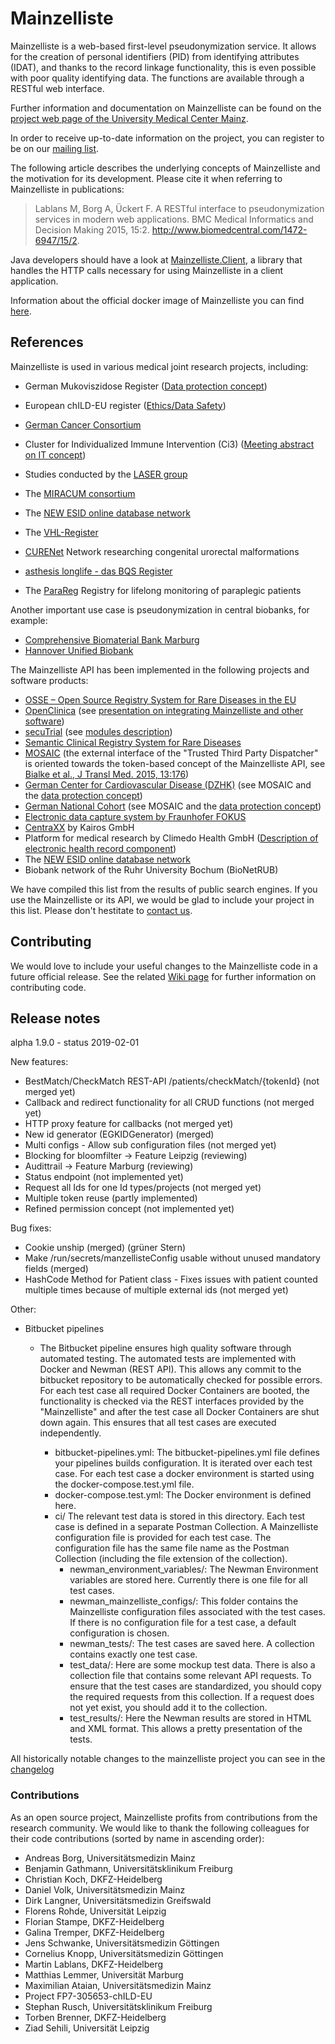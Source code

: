 # Mainzelliste

Mainzelliste is a web-based first-level pseudonymization service. It allows for the creation of personal identifiers (PID) from identifying attributes (IDAT), and thanks to the record linkage functionality, this is even possible with poor quality identifying data. The functions are available through a RESTful web interface.

Further information and documentation on Mainzelliste can be found on the [project web page of the University Medical Center Mainz](http://www.unimedizin-mainz.de/imbei/informatik/ag-verbundforschung/mainzelliste.html?L=1).

In order to receive up-to-date information on the project, you can register to be on our [mailing list](https://lists.uni-mainz.de/sympa/subscribe/mainzelliste).

The following article describes the underlying concepts of Mainzelliste and the motivation for its development. Please cite it when referring to Mainzelliste in publications:

> Lablans M, Borg A, Ückert F. A RESTful interface to pseudonymization services in modern web applications. BMC Medical Informatics and Decision Making 2015, 15:2. <http://www.biomedcentral.com/1472-6947/15/2>.

Java developers should have a look at [Mainzelliste.Client](https://bitbucket.org/medinfo_mainz/mainzelliste.client), a library that handles the HTTP calls necessary for using Mainzelliste in a client application.

Information about the official docker image of Mainzelliste you can find [here](./docker.md). 

## References

Mainzelliste is used in various medical joint research projects, including:

- German Mukoviszidose Register ([Data protection concept](https://www.muko.info/fileadmin/user_upload/angebote/qualitaetsmanagement/register/datenschutzkonzept.pdf))
- European chILD-EU register ([Ethics/Data Safety](http://www.klinikum.uni-muenchen.de/Child-EU/en/child-eu-register/register/ethics_data_safety/index.html))
- [German Cancer Consortium](https://ccp-it.dktk.dkfz.de/)
- Cluster for Individualized Immune Intervention (Ci3) ([Meeting abstract on IT concept](http://www.egms.de/static/de/meetings/gmds2014/14gmds106.shtml))
- Studies conducted by the [LASER group](http://www.la-ser.com/)
- The [MIRACUM consortium](http://www.miracum.org/miracolix-tools)

- The [NEW ESID online database network](https://academic.oup.com/bioinformatics/advance-article/doi/10.1093/bioinformatics/btz525/5526873)
- The [VHL-Register](https://vhl-register.org/files/VHL-Vorgehensweise.pdf)
- [CURENet](https://cure-net.de/index.php/de/aktuelles) Network researching congenital urorectal malformations
- [asthesis longlife - das BQS Register](https://www.bqs.de/leistungen/wissenschaftliche-register/18-leistungen/47-register-basis-modul-asthesis)
- The [ParaReg](https://www.dmgp-kongress.de/fileadmin/congress/media/dmgp2019/druckelemente/DMGP2019_Abstractband.pdf) Registry for lifelong monitoring of paraplegic patients

Another important use case is pseudonymization in central biobanks, for example:

- [Comprehensive Biomaterial Bank Marburg](http://www.cbbmr.de/informationen-allgemein/allgemeines.html)
- [Hannover Unified Biobank](http://www.pg-ss.imi.uni-erlangen.de/SiteCollectionDocuments/Hannover_HUB_IT_Kersting.pdf)

The Mainzelliste API has been implemented in the following projects and software products:

- [OSSE – Open Source Registry System for Rare Diseases in the EU](http://osse-register.de)
- [OpenClinica](https://openclinica.com/) (see [presentation on integrating Mainzelliste and other software](https://community.openclinica.com/sites/fileuploads/akaza/cms-community/Tomas%20Skripcak%20-%20Lessons%20learned.pdf))
- [secuTrial](http://secutrial.com) (see [modules description](http://www.secutrial.com/module/))
- [Semantic Clinical Registry System for Rare Diseases](http://aksw.org/Projects/SCRS.html)
- [MOSAIC](https://mosaic-greifswald.de/) (the external interface of the "Trusted Third Party Dispatcher" is oriented towards the token-based concept of the Mainzelliste API, see [Bialke et al., J Transl Med. 2015, 13:176](http://www.translational-medicine.com/content/13/1/176))
- [German Center for Cardiovascular Disease (DZHK)](https://dzhk.de) (see MOSAIC and the [data protection concept](https://dzhk.de/fileadmin/user_upload/Datenschutzkonzept_des_DZHK.pdf))
- [German National Cohort](https://nako.de) (see MOSAIC and the [data protection concept](http://nationale-kohorte.de/wp-content/uploads/2015/07/Treuhandstellenkonzept.pdf))
- [Electronic data capture system by Fraunhofer FOKUS](https://cdn3.scrivito.com/fokus/57a537e2ec27cb7b/0a3a0655dcc079f58890e39dbdca4781/E-HEALTH_Standards_PB_03-2015_v03.pdf)
- [CentraXX](http://www.kairos.de/produkte/centraxx/) by Kairos GmbH 
- Platform for medical research by Climedo Health GmbH ([Description of electronic health record component](https://www.climedo.de/digitale-probandenakte/))
- The [NEW ESID online database network](https://academic.oup.com/bioinformatics/advance-article/doi/10.1093/bioinformatics/btz525/5526873)
- Biobank network of the Ruhr University Bochum (BioNetRUB)

We have compiled this list from the results of public search engines. If you use the Mainzelliste or its API, we would be glad to include your project in this list. Please don't hestitate to [contact us](mailto:info@mainzelliste.de).

## Contributing

We would love to include your useful changes to the Mainzelliste code in a future official release. See the related [Wiki page](https://bitbucket.org/medicalinformatics/mainzelliste/wiki/Contributing) for further information on contributing code.

## Release notes

alpha 1.9.0 - status 2019-02-01

New features:

- BestMatch/CheckMatch REST-API /patients/checkMatch/{tokenId} (not merged yet) 
- Callback and redirect functionality for all CRUD functions (not merged yet) 
- HTTP proxy feature for callbacks (not merged yet) 
- New id generator (EGKIDGenerator) (merged) 
- Multi configs - Allow sub configuration files (not merged yet) 
- Blocking for bloomfilter → Feature Leipzig (reviewing) 
- Audittrail → Feature Marburg (reviewing)
- Status endpoint (not implemented yet) 
- Request all Ids for one Id types/projects (not merged yet) 
- Multiple token reuse (partly implemented)
- Refined permission concept (not implemented yet)

Bug fixes:

- Cookie unship (merged) (grüner Stern)
- Make /run/secrets/manzellisteConfig usable without unused mandatory fields (merged)
- HashCode Method for Patient class - Fixes issues with patient counted multiple times because of multiple external ids (not merged yet)


Other:

- Bitbucket pipelines

  - The Bitbucket pipeline ensures high quality software through automated testing. The automated tests are implemented with Docker and Newman (REST API). This allows any commit to the bitbucket repository to be automatically checked for possible errors. For each test case all required Docker Containers are booted, the functionality is checked via the REST interfaces provided by the "Mainzelliste" and after the test case all Docker Containers are shut down again. This ensures that all test cases are executed independently.

    - bitbucket-pipelines.yml: The bitbucket-pipelines.yml file defines your pipelines builds configuration. It is iterated over each test case. For each test case a docker environment is started using the docker-compose.test.yml file.
    - docker-compose.test.yml: The Docker environment is defined here.
    - ci/  The relevant test data is stored in this directory. Each test case is defined in a separate Postman Collection. A Mainzelliste configuration file is provided for each test case. The configuration file has the same file name as the Postman Collection (including the file extension of the collection).
      - newman_environment_variables/:  The Newman Environment variables are stored here. Currently there is one file for all test cases.
      - newman_mainzelliste_configs/:  This folder contains the Mainzelliste configuration files associated with the test cases. If there is no configuration file for a test case, a default configuration is chosen.
      - newman_tests/: The test cases are saved here. A collection contains exactly one test case.
      - test_data/: Here are some mockup test data. There is also a collection file that contains some relevant API requests. To ensure that the test cases are standardized, you should copy the required requests from this collection. If a request does not yet exist, you should add it to the collection.
      - test_results/: Here the Newman results are stored in HTML and XML format. This allows a pretty presentation of the tests.


All historically notable changes to the mainzelliste project you can see in the [changelog](./changelog.md)

### Contributions
As an open source project, Mainzelliste profits from contributions from the research community. We would like to thank the following colleagues for their code contributions (sorted by name in ascending order):

- Andreas Borg, Universitätsmedizin Mainz
- Benjamin Gathmann, Universitätsklinikum Freiburg
- Christian Koch, DKFZ-Heidelberg
- Daniel Volk, Universitätsmedizin Mainz
- Dirk Langner, Universitätsmedizin Greifswald
- Florens Rohde, Universität Leipzig
- Florian Stampe, DKFZ-Heidelberg
- Galina Tremper, DKFZ-Heidelberg
- Jens Schwanke, Universitätsmedizin Göttingen
- Cornelius Knopp, Universitätsmedizin Göttingen 
- Martin Lablans, DKFZ-Heidelberg
- Matthias Lemmer, Universität Marburg
- Maximilian Ataian, Universitätsmedizin Mainz
- Project FP7-305653-chILD-EU
- Stephan Rusch, Universitätsklinikum Freiburg
- Torben Brenner, DKFZ-Heidelberg
- Ziad Sehili, Universität Leipzig
